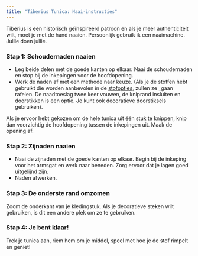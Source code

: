 ```yaml
---
title: "Tiberius Tunica: Naai-instructies"
---
```


<Note>

Tiberius is een historisch geïnspireerd patroon en als je meer authenticiteit wilt, moet je met de hand naaien. Persoonlijk gebruik ik een naaimachine. Jullie doen jullie.

</Note>

### Stap 1: Schoudernaden naaien

- Leg beide delen met de goede kanten op elkaar. Naai de schoudernaden en stop bij de inkepingen voor de hoofdopening.
- Werk de naden af met een methode naar keuze. (Als je de stoffen hebt gebruikt die worden aanbevolen in de [stofopties](/docs/designs/tiberius/fabric), zullen ze _gaan rafelen. De naadtoeslag twee keer vouwen, de kniprand insluiten en doorstikken is een optie. Je kunt ook decoratieve doorstiksels gebruiken).

<Note>

Als je ervoor hebt gekozen om de hele tunica uit één stuk te knippen, knip dan voorzichtig de hoofdopening tussen de inkepingen uit. Maak de opening af.

</Note>

### Stap 2: Zijnaden naaien

- Naai de zijnaden met de goede kanten op elkaar. Begin bij de inkeping voor het armsgat en werk naar beneden. Zorg ervoor dat je lagen goed uitgelijnd zijn.
- Naden afwerken.

### Stap 3: De onderste rand omzomen

Zoom de onderkant van je kledingstuk. Als je decoratieve steken wilt gebruiken, is dit een andere plek om ze te gebruiken.

### Stap 4: Je bent klaar!

Trek je tunica aan, riem hem om je middel, speel met hoe je de stof rimpelt en geniet!
